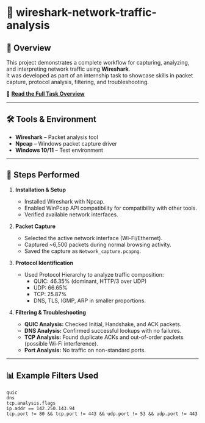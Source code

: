 
# 📡 wireshark-network-traffic-analysis

## 📌 Overview
This project demonstrates a complete workflow for capturing, analyzing, and interpreting network traffic using **Wireshark**.  
It was developed as part of an internship task to showcase skills in packet capture, protocol analysis, filtering, and troubleshooting.

🔗 **[Read the Full Task Overview](TaskOverview.md)**

---

## 🛠 Tools & Environment
- **Wireshark** – Packet analysis tool
- **Npcap** – Windows packet capture driver
- **Windows 10/11** – Test environment

---

## 🚀 Steps Performed
1. **Installation & Setup**
   - Installed Wireshark with Npcap.
   - Enabled WinPcap API compatibility for compatibility with other tools.
   - Verified available network interfaces.

2. **Packet Capture**
   - Selected the active network interface (Wi-Fi/Ethernet).
   - Captured ~6,500 packets during normal browsing activity.
   - Saved the capture as `Network_capture.pcapng`.

3. **Protocol Identification**
   - Used Protocol Hierarchy to analyze traffic composition:
     - QUIC: 46.35% (dominant, HTTP/3 over UDP)
     - UDP: 66.65%
     - TCP: 25.87%
     - DNS, TLS, IGMP, ARP in smaller proportions.

4. **Filtering & Troubleshooting**
   - **QUIC Analysis:** Checked Initial, Handshake, and ACK packets.
   - **DNS Analysis:** Confirmed successful lookups with no failures.
   - **TCP Analysis:** Found duplicate ACKs and out-of-order packets (possible Wi-Fi interference).
   - **Port Analysis:** No traffic on non-standard ports.

---

## 📊 Example Filters Used
```wireshark
quic
dns
tcp.analysis.flags
ip.addr == 142.250.143.94
tcp.port != 80 && tcp.port != 443 && udp.port != 53 && udp.port != 443
